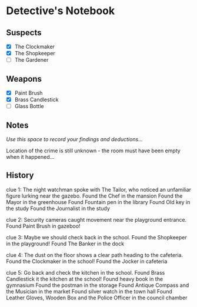 # Detective's Notebook

## Suspects
- [X] The Clockmaker
- [X] The Shopkeeper
- [ ] The Gardener

## Weapons
- [X] Paint Brush
- [X] Brass Candlestick
- [ ] Glass Bottle

## Notes
*Use this space to record your findings and deductions...*

Location of the crime is still unknown - the room must have been empty when it happened...

## History

clue 1: The night watchman spoke with The Tailor, who noticed an unfamiliar figure lurking near the gazebo.
Found the Chef in the mansion
Found the Mayor in the greenhouse
Found Fountain pen in the library
Found Old key in the study
Found the Journalist in the study

clue 2: Security cameras caught movement near the playground entrance.
Found Paint Brush in gazeboo!

clue 3: Maybe we should check back in the school.
Found the Shopkeeper in the playground!
Found The Banker in the dock

clue 4: The dust on the floor shows a clear path heading to the cafeteria.
Found the Clockmaker in the school!
Found the Jocker in cafeteria

clue 5: Go back and check the kitchen in the school.
Found Brass Candlestick it the kitchen at the school!
Found heavy book in the gymnasium
Found the postman in the storage
Found Antique Compass and the Musician in the market
Found silver watch in the town hall
Found Leather Gloves, Wooden Box and the Police Officer in the council chamber






